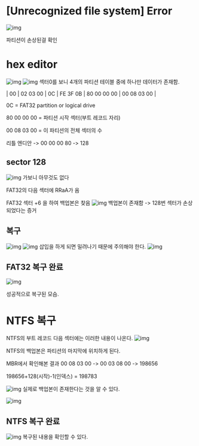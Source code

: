 # [Unrecognized file system] Error
![img](image/010/FTK1.png)

파티션이 손상된걸 확인

# hex editor
![img](image/010/HxD1.png)
![img](image/010/HxD2.png)
섹터0를 보니 4개의 파티션 테이블 중에 하나만 데이터가 존재함.

| 00 | 02 03 00 | 0C | FE 3F 0B | 80 00 00 00 | 00 08 03 00 |

0C = FAT32 partition or logical drive

80 00 00 00 = 파티션 시작 섹터(부트 레코드 자리)

00 08 03 00 = 이 파티션의 전체 섹터의 수

리틀 엔디안 -> 00 00 00 80 -> 128

## sector 128
![img](image/010/HxD3.png)
가보니 아무것도 없다

FAT32의 다음 섹터에 RRaA가 옴

FAT32 섹터 +6 을 하여 백업본은 찾음
![img](image/010/HxD4.png)
백업본이 존재함 -> 128번 섹터가 손상되었다는 증거

## 복구
![img](image/010/HxD5.png)
![img](image/010/HxD6.png)
삽입을 하게 되면 밀려나기 때문에 주의해야 한다.
![img](image/010/HxD7.png)

## FAT32 복구 완료
![img](image/010/HxD8.png)

성공적으로 복구된 모슴.

# NTFS 복구

NTFS의 부트 레코드 다음 섹터에는 이러한 내용이 나온다.
![img](image/010/HxD_NTFS1.png)

NTFS의 백업본은 파티션의 마지막에 위치하게 된다.

MBR에서 확인해본 결과
00 08 03 00 -> 00 03 08 00 -> 198656

198656+128(시작)-1(인덱스) = 198783

![img](image/010/HxD_NTFS2.png)
실제로 백업본이 존재한다는 것을 알 수 있다.

![img](image/010/HxD_NTFS3.png)

## NTFS 복구 완료
![img](image/010/HxD_NTFS4.png)
복구된 내용을 확인할 수 있다.